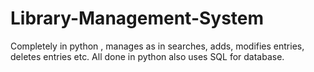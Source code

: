 # Library-Management-System
Completely in python , manages as in searches, adds, modifies entries, deletes entries etc. All done in python also uses SQL for database. 
